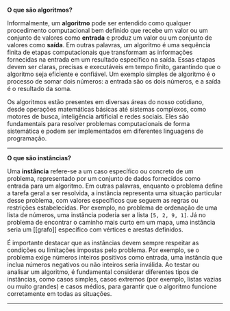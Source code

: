 **O que são algoritmos?**

Informalmente, um **algoritmo** pode ser entendido como qualquer procedimento computacional bem definido que recebe um valor ou um conjunto de valores como **entrada** e produz um valor ou um conjunto de valores como **saída**. Em outras palavras, um algoritmo é uma sequência finita de etapas computacionais que transformam as informações fornecidas na entrada em um resultado específico na saída. Essas etapas devem ser claras, precisas e executáveis em tempo finito, garantindo que o algoritmo seja eficiente e confiável. Um exemplo simples de algoritmo é o processo de somar dois números: a entrada são os dois números, e a saída é o resultado da soma.

Os algoritmos estão presentes em diversas áreas do nosso cotidiano, desde operações matemáticas básicas até sistemas complexos, como motores de busca, inteligência artificial e redes sociais. Eles são fundamentais para resolver problemas computacionais de forma sistemática e podem ser implementados em diferentes linguagens de programação.

---

**O que são instâncias?**

Uma **instância** refere-se a um caso específico ou concreto de um problema, representado por um conjunto de dados fornecidos como entrada para um algoritmo. Em outras palavras, enquanto o problema define a tarefa geral a ser resolvida, a instância representa uma situação particular desse problema, com valores específicos que seguem as regras ou restrições estabelecidas. Por exemplo, no problema de ordenação de uma lista de números, uma instância poderia ser a lista `[5, 2, 9, 1]`. Já no problema de encontrar o caminho mais curto em um mapa, uma instância seria um [[grafo]] específico com vértices e arestas definidos.

É importante destacar que as instâncias devem sempre respeitar as condições ou limitações impostas pelo problema. Por exemplo, se o problema exige números inteiros positivos como entrada, uma instância que inclua números negativos ou não inteiros seria inválida. Ao testar ou analisar um algoritmo, é fundamental considerar diferentes tipos de instâncias, como casos simples, casos extremos (por exemplo, listas vazias ou muito grandes) e casos médios, para garantir que o algoritmo funcione corretamente em todas as situações.

---

